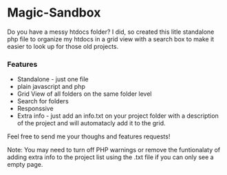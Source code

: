 # Magic-Sandbox

Do you have a messy htdocs folder? 
I did, so created this litle standalone php file to organize my htdocs in a grid view with a search box to make it easier to look up for those old projects.

### Features
 
 - Standalone -  just one file
 - plain javascript and php
 - Grid View of all folders on the same folder level
 - Search for folders
 - Responssive
 - Extra info - just add an info.txt on your project folder with a description of the project and will automatacly add it to the grid.
 
Feel free to send me your thoughs and features requests!

Note: You may need to turn off PHP warnings or remove the funtionalaty of adding extra info to the project list using the .txt file if you can only see a empty page.
